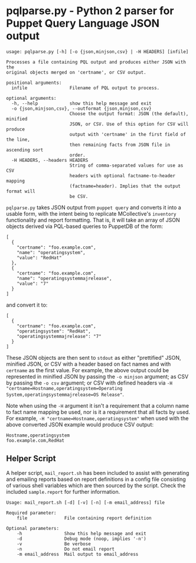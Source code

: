 # pqlparse.py - Python 2 parser for Puppet Query Language JSON output

```
usage: pqlparse.py [-h] [-o {json,minjson,csv} | -H HEADERS] [infile]

Processes a file containing PQL output and produces either JSON with the
original objects merged on 'certname', or CSV output.

positional arguments:
  infile                Filename of PQL output to process.

optional arguments:
  -h, --help            show this help message and exit
  -o {json,minjson,csv}, --outformat {json,minjson,csv}
                        Choose the output format: JSON (the default), minified
                        JSON, or CSV. Use of this option for CSV will produce
                        output with 'certname' in the first field of the line,
                        then remaining facts from JSON file in ascending sort
                        order.
  -H HEADERS, --headers HEADERS
                        String of comma-separated values for use as CSV
                        headers with optional factname-to-header mapping
                        (factname=header). Implies that the output format will
                        be CSV.
```

`pqlparse.py` takes JSON output from `puppet query` and converts it into
a usable form, with the intent being to replicate MCollective's `inventory`
functionality and report formatting.  That is, it will take an array of JSON
objects derived via PQL-based queries to PuppetDB of the form:

```
[
  {
    "certname": "foo.example.com",
    "name": "operatingsystem",
    "value": "RedHat"
  },
  {
    "certname": "foo.example.com",
    "name": "operatingsystemmajrelease",
    "value": "7"
  }
]
```
and convert it to:

```
[
  {
    "certname": "foo.example.com",
    "operatingsystem": "RedHat",
    "operatingsystemmajrelease": "7"
  }
]
```
These JSON objects are then sent to `stdout` as either "prettified" JSON,
minified JSON, or CSV with a header based on fact names and with `certname` as
the first value.  For example, the above output could be represented in
minified JSON by passing the `-o minjson` argument; as CSV by passing the `-o
csv` argument; or CSV with defined headers via `-H
"certname=Hostname,operatingsystem=Operating System,operatingsystemmajrelease=OS Release"`.

Note when using the `-H` argument it isn't a requirement that a column name to
fact name mapping be used, nor is it a requirement that all facts by used.  For
example, `-H "certname=Hostname,operatingsystem"` when used with the above
converted JSON example would produce CSV output:

```
Hostname,operatingsystem
foo.example.com,RedHat
```


## Helper Script

A helper script, `mail_report.sh` has been included to assist with generating
and emailing reports based on report definitions in a config file consisting of
various shell variables which are then sourced by the script.  Check the
included `sample.report` for further information.

```
Usage: mail_report.sh [-d] [-v] [-n] [-m email_address] file

Required parameter:
    file              File containing report definition

Optional parameters:
    -h                Show this help message and exit
    -d                Debug mode (noop, implies '-n')
    -v                Be verbose
    -n                Do not email report
    -m email_address  Mail output to email_address
```

